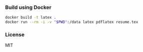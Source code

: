 ### Build using Docker

```sh
docker build -t latex .
docker run --rm -i -v "$PWD":/data latex pdflatex resume.tex
```

### License

MIT
